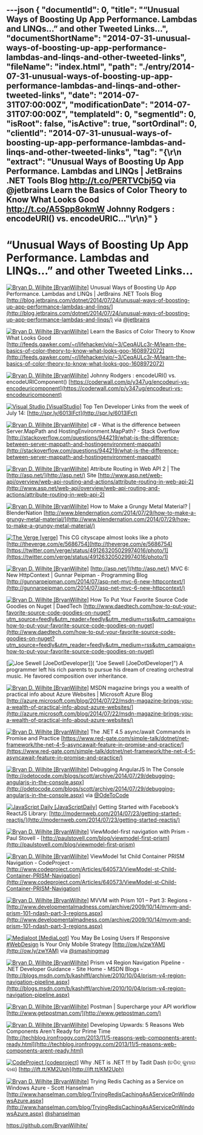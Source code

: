 ---json
{
  "documentId": 0,
  "title": "“Unusual Ways of Boosting Up App Performance. Lambdas and LINQs…” and other Tweeted Links…",
  "documentShortName": "2014-07-31-unusual-ways-of-boosting-up-app-performance-lambdas-and-linqs-and-other-tweeted-links",
  "fileName": "index.html",
  "path": "./entry/2014-07-31-unusual-ways-of-boosting-up-app-performance-lambdas-and-linqs-and-other-tweeted-links",
  "date": "2014-07-31T07:00:00Z",
  "modificationDate": "2014-07-31T07:00:00Z",
  "templateId": 0,
  "segmentId": 0,
  "isRoot": false,
  "isActive": true,
  "sortOrdinal": 0,
  "clientId": "2014-07-31-unusual-ways-of-boosting-up-app-performance-lambdas-and-linqs-and-other-tweeted-links",
  "tag": "{\r\n  \"extract\": \"Unusual Ways of Boosting Up App Performance. Lambdas and LINQs | JetBrains .NET Tools Blog <http://t.co/PERTVCbj5Q> via @jetbrains  Learn the Basics of Color Theory to Know What Looks Good <http://t.co/A5Spp8okmW>  Johnny Rodgers : encodeURI() vs. encodeURIC...\"\r\n}"
}
---

# “Unusual Ways of Boosting Up App Performance. Lambdas and LINQs…” and other Tweeted Links…

[<img alt="Bryan D. Wilhite [BryanWilhite]" src="https://songhay.blob.core.windows.net/shared-social-twitter/BryanWilhite.jpeg">](http://songhayblog.azurewebsites.net/ "Bryan D. Wilhite [BryanWilhite]") <span>Unusual Ways of Boosting Up App Performance. Lambdas and LINQs | JetBrains .NET Tools Blog [http://blog.jetbrains.com/dotnet/2014/07/24/unusual-ways-of-boosting-up-app-performance-lambdas-and-linqs/](http://blog.jetbrains.com/dotnet/2014/07/24/unusual-ways-of-boosting-up-app-performance-lambdas-and-linqs/) via [@jetbrains](http://twitter.com/jetbrains)</span>

[<img alt="Bryan D. Wilhite [BryanWilhite]" src="https://songhay.blob.core.windows.net/shared-social-twitter/BryanWilhite.jpeg">](http://songhayblog.azurewebsites.net/ "Bryan D. Wilhite [BryanWilhite]") <span>Learn the Basics of Color Theory to Know What Looks Good [http://feeds.gawker.com/~r/lifehacker/vip/~3/CeqAULc3r-M/learn-the-basics-of-color-theory-to-know-what-looks-goo-1608972072](http://feeds.gawker.com/~r/lifehacker/vip/~3/CeqAULc3r-M/learn-the-basics-of-color-theory-to-know-what-looks-goo-1608972072)</span>

[<img alt="Bryan D. Wilhite [BryanWilhite]" src="https://songhay.blob.core.windows.net/shared-social-twitter/BryanWilhite.jpeg">](http://songhayblog.azurewebsites.net/ "Bryan D. Wilhite [BryanWilhite]") <span>Johnny Rodgers : encodeURI() vs. encodeURIComponent() [https://coderwall.com/p/y347ug/encodeuri-vs-encodeuricomponent](https://coderwall.com/p/y347ug/encodeuri-vs-encodeuricomponent)</span>

[<img alt="Visual Studio [VisualStudio]" src="https://songhay.blob.core.windows.net/shared-social-twitter/VisualStudio.png">](http://www.visualstudio.com/ "Visual Studio [VisualStudio]") <span>Top Ten Developer Links from the week of July 14: [http://spr.ly/6013lFct](http://spr.ly/6013lFct)</span>

[<img alt="Bryan D. Wilhite [BryanWilhite]" src="https://songhay.blob.core.windows.net/shared-social-twitter/BryanWilhite.jpeg">](http://songhayblog.azurewebsites.net/ "Bryan D. Wilhite [BryanWilhite]") <span>c# - What is the difference between Server.MapPath and HostingEnvironment.MapPath? - Stack Overflow [http://stackoverflow.com/questions/944219/what-is-the-difference-between-server-mappath-and-hostingenvironment-mappath](http://stackoverflow.com/questions/944219/what-is-the-difference-between-server-mappath-and-hostingenvironment-mappath)</span>

[<img alt="Bryan D. Wilhite [BryanWilhite]" src="https://songhay.blob.core.windows.net/shared-social-twitter/BryanWilhite.jpeg">](http://songhayblog.azurewebsites.net/ "Bryan D. Wilhite [BryanWilhite]") <span>Attribute Routing in Web API 2 | The [http://asp.net/](http://asp.net/) Site [http://www.asp.net/web-api/overview/web-api-routing-and-actions/attribute-routing-in-web-api-2](http://www.asp.net/web-api/overview/web-api-routing-and-actions/attribute-routing-in-web-api-2)</span>

[<img alt="Bryan D. Wilhite [BryanWilhite]" src="https://songhay.blob.core.windows.net/shared-social-twitter/BryanWilhite.jpeg">](http://songhayblog.azurewebsites.net/ "Bryan D. Wilhite [BryanWilhite]") <span>How to Make a Grungy Metal Material? | BlenderNation [http://www.blendernation.com/2014/07/29/how-to-make-a-grungy-metal-material/](http://www.blendernation.com/2014/07/29/how-to-make-a-grungy-metal-material/)</span>

[<img alt="The Verge [verge]" src="https://songhay.blob.core.windows.net/shared-social-twitter/verge.png">](http://www.theverge.com/ "The Verge [verge]") <span>This CG cityscape almost looks like a photo [http://theverge.com/e/5686754](http://theverge.com/e/5686754) [https://twitter.com/verge/status/491263205029974016/photo/1](https://twitter.com/verge/status/491263205029974016/photo/1)</span>

[<img alt="Bryan D. Wilhite [BryanWilhite]" src="https://songhay.blob.core.windows.net/shared-social-twitter/BryanWilhite.jpeg">](http://songhayblog.azurewebsites.net/ "Bryan D. Wilhite [BryanWilhite]") <span>[http://asp.net/](http://asp.net/) MVC 6: New HttpContext | Gunnar Peipman - Programming Blog [http://gunnarpeipman.com/2014/07/asp-net-mvc-6-new-httpcontext/](http://gunnarpeipman.com/2014/07/asp-net-mvc-6-new-httpcontext/)</span>

[<img alt="Bryan D. Wilhite [BryanWilhite]" src="https://songhay.blob.core.windows.net/shared-social-twitter/BryanWilhite.jpeg">](http://songhayblog.azurewebsites.net/ "Bryan D. Wilhite [BryanWilhite]") <span>How To Put Your Favorite Source Code Goodies on Nuget | DaedTech [http://www.daedtech.com/how-to-put-your-favorite-source-code-goodies-on-nuget?utm_source=feedly&utm_reader=feedly&utm_medium=rss&utm_campaign=how-to-put-your-favorite-source-code-goodies-on-nuget](http://www.daedtech.com/how-to-put-your-favorite-source-code-goodies-on-nuget?utm_source=feedly&utm_reader=feedly&utm_medium=rss&utm_campaign=how-to-put-your-favorite-source-code-goodies-on-nuget)</span>

[<img alt="Joe Sewell [JoeDotDeveloper]" src="https://songhay.blob.core.windows.net/shared-social-twitter/JoeDotDeveloper.jpeg">]( "Joe Sewell [JoeDotDeveloper]") <span>A programmer left his rich parents to pursue his dream of creating orchestral music. He favored composition over inheritance.</span>

[<img alt="Bryan D. Wilhite [BryanWilhite]" src="https://songhay.blob.core.windows.net/shared-social-twitter/BryanWilhite.jpeg">](http://songhayblog.azurewebsites.net/ "Bryan D. Wilhite [BryanWilhite]") <span>MSDN magazine brings you a wealth of practical info about Azure Websites | Microsoft Azure Blog [http://azure.microsoft.com/blog/2014/07/22/msdn-magazine-brings-you-a-wealth-of-practical-info-about-azure-websites/](http://azure.microsoft.com/blog/2014/07/22/msdn-magazine-brings-you-a-wealth-of-practical-info-about-azure-websites/)</span>

[<img alt="Bryan D. Wilhite [BryanWilhite]" src="https://songhay.blob.core.windows.net/shared-social-twitter/BryanWilhite.jpeg">](http://songhayblog.azurewebsites.net/ "Bryan D. Wilhite [BryanWilhite]") <span>The .NET 4.5 async/await Commands in Promise and Practice [https://www.red-gate.com/simple-talk/dotnet/net-framework/the-net-4-5-asyncawait-feature-in-promise-and-practice/](https://www.red-gate.com/simple-talk/dotnet/net-framework/the-net-4-5-asyncawait-feature-in-promise-and-practice/)</span>

[<img alt="Bryan D. Wilhite [BryanWilhite]" src="https://songhay.blob.core.windows.net/shared-social-twitter/BryanWilhite.jpeg">](http://songhayblog.azurewebsites.net/ "Bryan D. Wilhite [BryanWilhite]") <span>Debugging AngularJS In The Console [http://odetocode.com/blogs/scott/archive/2014/07/29/debugging-angularjs-in-the-console.aspx](http://odetocode.com/blogs/scott/archive/2014/07/29/debugging-angularjs-in-the-console.aspx) via [@OdeToCode](http://twitter.com/OdeToCode)</span>

[<img alt="JavaScript Daily [JavaScriptDaily]" src="https://songhay.blob.core.windows.net/shared-social-twitter/JavaScriptDaily.png">](http://javascriptweekly.com/ "JavaScript Daily [JavaScriptDaily]") <span>Getting Started with Facebook’s ReactJS Library: [http://modernweb.com/2014/07/23/getting-started-reactjs/](http://modernweb.com/2014/07/23/getting-started-reactjs/)</span>

[<img alt="Bryan D. Wilhite [BryanWilhite]" src="https://songhay.blob.core.windows.net/shared-social-twitter/BryanWilhite.jpeg">](http://songhayblog.azurewebsites.net/ "Bryan D. Wilhite [BryanWilhite]") <span>ViewModel-first navigation with Prism - Paul Stovell - [http://paulstovell.com/blog/viewmodel-first-prism](http://paulstovell.com/blog/viewmodel-first-prism)</span>

[<img alt="Bryan D. Wilhite [BryanWilhite]" src="https://songhay.blob.core.windows.net/shared-social-twitter/BryanWilhite.jpeg">](http://songhayblog.azurewebsites.net/ "Bryan D. Wilhite [BryanWilhite]") <span>ViewModel 1st Child Container PRISM Navigation - CodeProject - [http://www.codeproject.com/Articles/640573/ViewModel-st-Child-Container-PRISM-Navigation](http://www.codeproject.com/Articles/640573/ViewModel-st-Child-Container-PRISM-Navigation)</span>

[<img alt="Bryan D. Wilhite [BryanWilhite]" src="https://songhay.blob.core.windows.net/shared-social-twitter/BryanWilhite.jpeg">](http://songhayblog.azurewebsites.net/ "Bryan D. Wilhite [BryanWilhite]") <span>MVVM with Prism 101 – Part 3: Regions - [http://www.developmentalmadness.com/archive/2009/10/14/mvvm-and-prism-101-ndash-part-3-regions.aspx](http://www.developmentalmadness.com/archive/2009/10/14/mvvm-and-prism-101-ndash-part-3-regions.aspx)</span>

[<img alt="Medialoot [MediaLoot]" src="https://songhay.blob.core.windows.net/shared-social-twitter/MediaLoot.png">](http://medialoot.com/ "Medialoot [MediaLoot]") <span>You May Be Losing Users If Responsive [#WebDesign](http://search.twitter.com/search?q=%23WebDesign) Is Your Only Mobile Strategy [http://ow.ly/zwYAM](http://ow.ly/zwYAM) via [@smashingmag](http://twitter.com/smashingmag)</span>

[<img alt="Bryan D. Wilhite [BryanWilhite]" src="https://songhay.blob.core.windows.net/shared-social-twitter/BryanWilhite.jpeg">](http://songhayblog.azurewebsites.net/ "Bryan D. Wilhite [BryanWilhite]") <span>Prism v4 Region Navigation Pipeline - .NET Developer Guidance - Site Home - MSDN Blogs - [http://blogs.msdn.com/b/kashiffl/archive/2010/10/04/prism-v4-region-navigation-pipeline.aspx](http://blogs.msdn.com/b/kashiffl/archive/2010/10/04/prism-v4-region-navigation-pipeline.aspx)</span>

[<img alt="Bryan D. Wilhite [BryanWilhite]" src="https://songhay.blob.core.windows.net/shared-social-twitter/BryanWilhite.jpeg">](http://songhayblog.azurewebsites.net/ "Bryan D. Wilhite [BryanWilhite]") <span>Postman | Supercharge your API workflow [http://www.getpostman.com/](http://www.getpostman.com/)</span>

[<img alt="Bryan D. Wilhite [BryanWilhite]" src="https://songhay.blob.core.windows.net/shared-social-twitter/BryanWilhite.jpeg">](http://songhayblog.azurewebsites.net/ "Bryan D. Wilhite [BryanWilhite]") <span>Developing Upwards: 5 Reasons Web Components Aren't Ready for Prime Time [http://techblog.ironfroggy.com/2013/11/5-reasons-web-components-arent-ready.html](http://techblog.ironfroggy.com/2013/11/5-reasons-web-components-arent-ready.html)</span>

[<img alt="CodeProject [codeproject]" src="https://songhay.blob.core.windows.net/shared-social-twitter/codeproject.png">](http://www.codeproject.com/ "CodeProject [codeproject]") <span>Why .NET is .NET !!! by Tadit Dash (ତଡିତ୍ କୁମାର ଦାଶ) [http://ift.tt/KM2Uph](http://ift.tt/KM2Uph)</span>

[<img alt="Bryan D. Wilhite [BryanWilhite]" src="https://songhay.blob.core.windows.net/shared-social-twitter/BryanWilhite.jpeg">](http://songhayblog.azurewebsites.net/ "Bryan D. Wilhite [BryanWilhite]") <span>Trying Redis Caching as a Service on Windows Azure - Scott Hanselman [http://www.hanselman.com/blog/TryingRedisCachingAsAServiceOnWindowsAzure.aspx](http://www.hanselman.com/blog/TryingRedisCachingAsAServiceOnWindowsAzure.aspx) [@shanselman](http://twitter.com/shanselman)</span>

<https://github.com/BryanWilhite/>
